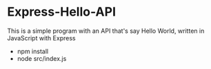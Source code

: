 # Express-Hello-API
This is a simple program with an API that's say Hello World, written in JavaScript with Express
- npm install
- node src/index.js
